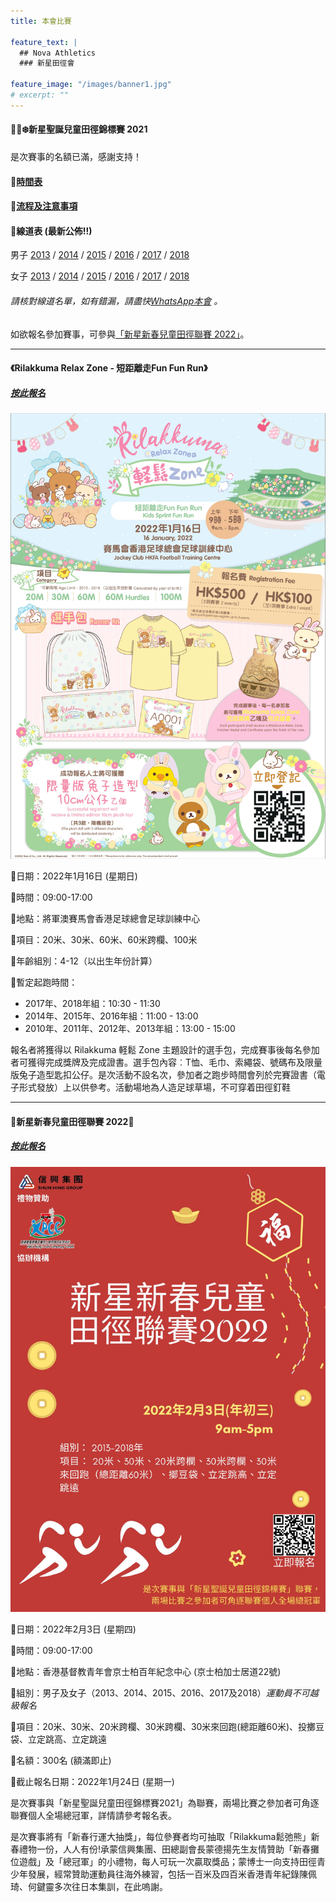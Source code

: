 ```yaml
---
title: 本會比賽

feature_text: |
  ## Nova Athletics
  ### 新星田徑會

feature_image: "/images/banner1.jpg"
# excerpt: ""
---
```

#### 🎅🏻❄️新星聖誕兒童田徑錦標賽 2021

是次賽事的名額已滿，感謝支持！

#### 🌟[時間表](https://drive.google.com/file/d/10Ye_yejGWvubaGIJWglmMQx8HpRx-TvK/view?usp=sharing)

#### 🌟[流程及注意事項](https://drive.google.com/file/d/1DfodLnnycOfqyjRU3x9iUhA0BeDe4_0O/view?usp=sharing)

#### 🌟線道表 (最新公佈!!)

男子 [2013](https://drive.google.com/file/d/14A0Gx8JInruP7j1ujIuYqxzh3XhSlm9M/view?usp=sharing) / [2014](https://drive.google.com/file/d/1SY34Py_u2VzQeLaQMaYmrMcnl3ltG9j6/view?usp=sharing) / [2015](https://drive.google.com/file/d/1qbihhCzGguF-SkMuscxmhgb8CK78LH3D/view?usp=sharing) / [2016](https://drive.google.com/file/d/11vQKeusajNkmA49-B7xRGL6CUMlToyDL/view?usp=sharing) / [2017](https://drive.google.com/file/d/1WA9m-Lu-l99liBNGsViOJW2iW_hCr090/view?usp=sharing) / [2018](https://drive.google.com/file/d/1dnZUiJd5-e_t0PhLnOtWBRdadMPs2GWN/view?usp=sharing)

女子 [2013](https://drive.google.com/file/d/1cbJjsvqdp0ktihJGaEtDsqkR-kE5CFsK/view?usp=sharing) / [2014](https://drive.google.com/file/d/1pq4jzxoTR0710S3ImsODs3A2vmy7CQKS/view?usp=sharing) / [2015](https://drive.google.com/file/d/1SfVxMepQywtnh-NzKF8WlY7mLxmQ934f/view?usp=sharing) / [2016](https://drive.google.com/file/d/15vV1iQm87D7-qjHr6RL-SRwWibT8rXM-/view?usp=sharing) / [2017](https://drive.google.com/file/d/1V5qyUlHPxcVpurfxwsGr1poIIfUXGKa5/view?usp=sharing) / [2018](https://drive.google.com/file/d/1NLV-tHmt-_eD7Ruo4Rev72VUFFS9bxOS/view?usp=sharing)

###### 請核對線道名單，如有錯漏，請盡快[WhatsApp本會](https://api.whatsapp.com/send?phone=85260661322) 。

如欲報名參加賽事，可參與[「新星新春兒童田徑聯賽 2022」](https://forms.zohopublic.com/hknovasports852/form/03022022NovaChineseNewYearChildrenAthleticsChampio/formperma/Zm-lD4HlH0xcfklGpQPOaugiM23l2cmB9ImNpdR1290)。

---------------------------------------------------------------------------------------

#### 《Rilakkuma Relax Zone - 短距離走Fun Fun Run》

##### [按此報名](https://docs.google.com/forms/d/e/1FAIpQLSekb1BIhLzpkZ5reRIW_wkXUjz67uAD9gmIMKJmGBS-UEdbdg/viewform?pli=1&pli=1)

![](/images/RKposter.jpg)

📌日期：2022年1月16日 (星期日)

📌時間：09:00-17:00

📌地點：將軍澳賽馬會香港足球總會足球訓練中心

📌項目：20米、30米、60米、60米跨欄、100米

📌年齡組別：4-12（以出生年份計算）

📌暫定起跑時間：
-    2017年、2018年組：10:30 - 11:30
-    2014年、2015年、2016年組：11:00 - 13:00
-    2010年、2011年、2012年、2013年組：13:00 - 15:00

報名者將獲得以 Rilakkuma 軽鬆 Zone 主題設計的選手包，完成賽事後每名參加者可獲得完成獎牌及完成證書。選手包內容︰T恤、毛巾、索繩袋、號碼布及限量版兔子造型匙扣公仔。是次活動不設名次，參加者之跑步時間會列於完賽證書（電子形式發放）上以供參考。活動場地為人造足球草場，不可穿着田徑釘鞋

---------------------------------------------------------------------------------------

#### 🧧新星新春兒童田徑聯賽 2022🧧

##### [按此報名](https://forms.zohopublic.com/hknovasports852/form/03022022NovaChineseNewYearChildrenAthleticsChampio/formperma/Zm-lD4HlH0xcfklGpQPOaugiM23l2cmB9ImNpdR1290)

![](/images/新星新春兒童田徑聯賽2022.jpeg)

📌日期：2022年2月3日 (星期四)

📌時間：09:00-17:00

📌地點：香港基督教青年會京士柏百年紀念中心 (京士柏加士居道22號)

📌組別：男子及女子（2013、2014、2015、2016、2017及2018）*運動員不可越級報名*

📌項目：20米、30米、20米跨欄、30米跨欄、30米來回跑(總距離60米)、投擲豆袋、立定跳高、立定跳遠

📌名額：300名 (額滿即止)

📌截止報名日期：2022年1月24日 (星期一)

是次賽事與「新星聖誕兒童田徑錦標賽2021」為聯賽，兩場比賽之參加者可角逐聯賽個人全場總冠軍，詳情請參考報名表。

是次賽事將有「新春行運大抽獎」，每位參賽者均可抽取「Rilakkuma鬆弛熊」新春禮物一份，人人有份!承蒙信興集團、田總副會長蒙德揚先生友情贊助「新春攤位遊戲」及「總冠軍」的小禮物，每人可玩一次贏取獎品；蒙博士一向支持田徑青少年發展，經常贊助運動員往海外練習，包括一百米及四百米香港青年紀錄陳佩琦、何鍵靈多次往日本集訓，在此嗚謝。
